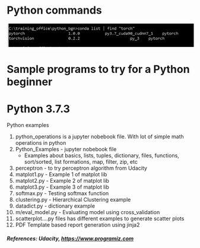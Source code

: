 # Python commands
![conda list find](ex_images/conda_find.png?raw=true "Conda List")


# Sample programs to try for a Python beginner
# Python 3.7.3

Python examples
1. python_operations is a jupyter nobebook file. With lot of simple math operations in python
2. Python_Examples - jupyter nobebook file 
	- Examples about basics, lists, tuples, dictionary, files, functions, sort/sorted, list formations, map, filter, zip, etc
3. perceptron - to try perceptron algorithm from Udacity
4. matplot1.py - Example 1 of matplot lib
5. matplot2.py - Example 2 of matplot lib
6. matplot3.py - Example 3 of matplot lib
7. softmax.py - Testing softmax function 
8. clustering.py - Hierarchical Clustering example
9. datadict.py - dictionary example
10. m/eval_model.py - Evaluating model using cross_validation
11. scatterplot....py files has different examples to generate scatter plots
12. PDF Template based report generation using jinja2

##### References: Udacity, https://www.programiz.com